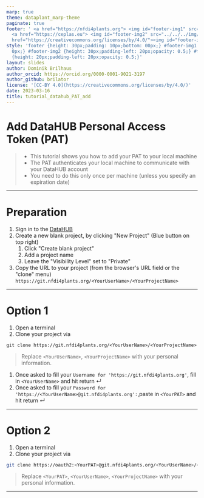```yaml
---
marp: true
theme: dataplant_marp-theme
paginate: true
footer: ' <a href="https://nfdi4plants.org"> <img id="footer-img1" src="../../../img/_logos/DataPLANT/DataPLANT_logo_square_bg_transparent.svg"></a>
  <a href="https://ceplas.eu"> <img id="footer-img2" src="../../../img/_logos/CEPLAS/CEPLAS_Icon.jpeg"></a><a
  href="https://creativecommons.org/licenses/by/4.0/"><img id="footer-img3" src="../../../img/_logos/CreativeCommons/by.svg"></a> '
style: 'footer {height: 30px;padding: 10px;bottom: 00px;} #footer-img1 {height: 30px;padding-left:
  0px;} #footer-img2 {height: 30px;padding-left: 20px;opacity: 0.5;} #footer-img3
  {height: 20px;padding-left: 20px;opacity: 0.5;}'
layout: slides
author: Dominik Brilhaus
author_orcid: https://orcid.org/0000-0001-9021-3197
author_github: brilator
license: '[CC-BY 4.0](https://creativecommons.org/licenses/by/4.0/)'
date: 2023-03-16
title: tutorial_datahub_PAT_add
---
```


# Add DataHUB Personal Access Token (PAT)

> - This tutorial shows you how to add your PAT to your local machine
> - The PAT authenticates your local machine to communicate with your DataHUB account
> - You need to do this only once per machine (unless you specify an expiration date)

<!-- Source to slide(s) -->
<!-- ../../bricks/tutorial_datahub_PAT_add-title.md -->


---

# Preparation

1. Sign in to the [DataHUB](https://git.nfdi4plants.org/)
2. Create a new blank project, by clicking "New Project" (Blue button on top right)
   1. Click "Create blank project"
   2. Add a project name
   3. Leave the "Visibility Level" set to "Private"
3. Copy the URL to your project (from the browser's URL field or the "clone" menu) `https://git.nfdi4plants.org/<YourUserName>/<YourProjectName>`

<!-- Source to slide(s) -->
<!-- ../../bricks/tutorial_datahub_PAT_add-Preparation.md -->


---

# Option 1

1. Open a terminal
2. Clone your project via
  ```
  git clone https://git.nfdi4plants.org/<YourUserName>/<YourProjectName>
  ```
  > Replace `<YourUserName>`, `<YourProjectName>` with your personal information.
1. Once asked to fill your  `Username for 'https://git.nfdi4plants.org'`, fill in `<YourUserName>` and hit return &#8629;
2. Once asked to fill your  `Password for 'https://<YourUserName>@git.nfdi4plants.org':`,paste in `<YourPAT>` and hit return &#8629;

<!-- Source to slide(s) -->
<!-- ../../bricks/tutorial_datahub_PAT_add-Option_1.md -->


---

# Option 2

1. Open a terminal
2. Clone your project via

```bash
git clone https://oauth2:<YourPAT>@git.nfdi4plants.org/<YourUserName>/<YourProjectName>
```

> Replace `<YourPAT>`, `<YourUserName>`, `<YourProjectName>` with your personal information.

<!-- Source to slide(s) -->
<!-- ../../bricks/tutorial_datahub_PAT_add-Option_2.md -->


---
